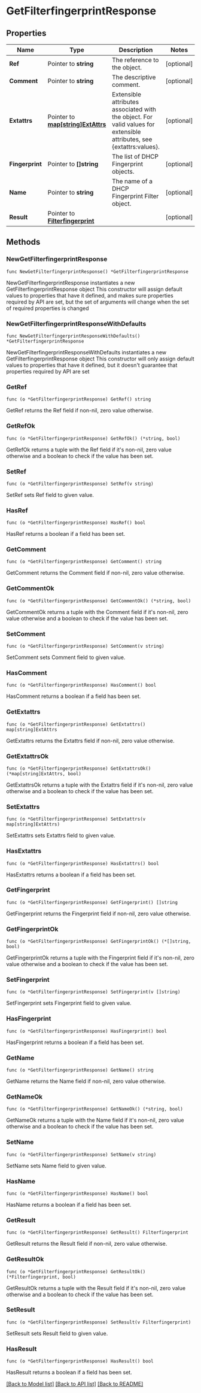 # GetFilterfingerprintResponse

## Properties

Name | Type | Description | Notes
------------ | ------------- | ------------- | -------------
**Ref** | Pointer to **string** | The reference to the object. | [optional] 
**Comment** | Pointer to **string** | The descriptive comment. | [optional] 
**Extattrs** | Pointer to [**map[string]ExtAttrs**](ExtAttrs.md) | Extensible attributes associated with the object. For valid values for extensible attributes, see {extattrs:values}. | [optional] 
**Fingerprint** | Pointer to **[]string** | The list of DHCP Fingerprint objects. | [optional] 
**Name** | Pointer to **string** | The name of a DHCP Fingerprint Filter object. | [optional] 
**Result** | Pointer to [**Filterfingerprint**](Filterfingerprint.md) |  | [optional] 

## Methods

### NewGetFilterfingerprintResponse

`func NewGetFilterfingerprintResponse() *GetFilterfingerprintResponse`

NewGetFilterfingerprintResponse instantiates a new GetFilterfingerprintResponse object
This constructor will assign default values to properties that have it defined,
and makes sure properties required by API are set, but the set of arguments
will change when the set of required properties is changed

### NewGetFilterfingerprintResponseWithDefaults

`func NewGetFilterfingerprintResponseWithDefaults() *GetFilterfingerprintResponse`

NewGetFilterfingerprintResponseWithDefaults instantiates a new GetFilterfingerprintResponse object
This constructor will only assign default values to properties that have it defined,
but it doesn't guarantee that properties required by API are set

### GetRef

`func (o *GetFilterfingerprintResponse) GetRef() string`

GetRef returns the Ref field if non-nil, zero value otherwise.

### GetRefOk

`func (o *GetFilterfingerprintResponse) GetRefOk() (*string, bool)`

GetRefOk returns a tuple with the Ref field if it's non-nil, zero value otherwise
and a boolean to check if the value has been set.

### SetRef

`func (o *GetFilterfingerprintResponse) SetRef(v string)`

SetRef sets Ref field to given value.

### HasRef

`func (o *GetFilterfingerprintResponse) HasRef() bool`

HasRef returns a boolean if a field has been set.

### GetComment

`func (o *GetFilterfingerprintResponse) GetComment() string`

GetComment returns the Comment field if non-nil, zero value otherwise.

### GetCommentOk

`func (o *GetFilterfingerprintResponse) GetCommentOk() (*string, bool)`

GetCommentOk returns a tuple with the Comment field if it's non-nil, zero value otherwise
and a boolean to check if the value has been set.

### SetComment

`func (o *GetFilterfingerprintResponse) SetComment(v string)`

SetComment sets Comment field to given value.

### HasComment

`func (o *GetFilterfingerprintResponse) HasComment() bool`

HasComment returns a boolean if a field has been set.

### GetExtattrs

`func (o *GetFilterfingerprintResponse) GetExtattrs() map[string]ExtAttrs`

GetExtattrs returns the Extattrs field if non-nil, zero value otherwise.

### GetExtattrsOk

`func (o *GetFilterfingerprintResponse) GetExtattrsOk() (*map[string]ExtAttrs, bool)`

GetExtattrsOk returns a tuple with the Extattrs field if it's non-nil, zero value otherwise
and a boolean to check if the value has been set.

### SetExtattrs

`func (o *GetFilterfingerprintResponse) SetExtattrs(v map[string]ExtAttrs)`

SetExtattrs sets Extattrs field to given value.

### HasExtattrs

`func (o *GetFilterfingerprintResponse) HasExtattrs() bool`

HasExtattrs returns a boolean if a field has been set.

### GetFingerprint

`func (o *GetFilterfingerprintResponse) GetFingerprint() []string`

GetFingerprint returns the Fingerprint field if non-nil, zero value otherwise.

### GetFingerprintOk

`func (o *GetFilterfingerprintResponse) GetFingerprintOk() (*[]string, bool)`

GetFingerprintOk returns a tuple with the Fingerprint field if it's non-nil, zero value otherwise
and a boolean to check if the value has been set.

### SetFingerprint

`func (o *GetFilterfingerprintResponse) SetFingerprint(v []string)`

SetFingerprint sets Fingerprint field to given value.

### HasFingerprint

`func (o *GetFilterfingerprintResponse) HasFingerprint() bool`

HasFingerprint returns a boolean if a field has been set.

### GetName

`func (o *GetFilterfingerprintResponse) GetName() string`

GetName returns the Name field if non-nil, zero value otherwise.

### GetNameOk

`func (o *GetFilterfingerprintResponse) GetNameOk() (*string, bool)`

GetNameOk returns a tuple with the Name field if it's non-nil, zero value otherwise
and a boolean to check if the value has been set.

### SetName

`func (o *GetFilterfingerprintResponse) SetName(v string)`

SetName sets Name field to given value.

### HasName

`func (o *GetFilterfingerprintResponse) HasName() bool`

HasName returns a boolean if a field has been set.

### GetResult

`func (o *GetFilterfingerprintResponse) GetResult() Filterfingerprint`

GetResult returns the Result field if non-nil, zero value otherwise.

### GetResultOk

`func (o *GetFilterfingerprintResponse) GetResultOk() (*Filterfingerprint, bool)`

GetResultOk returns a tuple with the Result field if it's non-nil, zero value otherwise
and a boolean to check if the value has been set.

### SetResult

`func (o *GetFilterfingerprintResponse) SetResult(v Filterfingerprint)`

SetResult sets Result field to given value.

### HasResult

`func (o *GetFilterfingerprintResponse) HasResult() bool`

HasResult returns a boolean if a field has been set.


[[Back to Model list]](../README.md#documentation-for-models) [[Back to API list]](../README.md#documentation-for-api-endpoints) [[Back to README]](../README.md)


